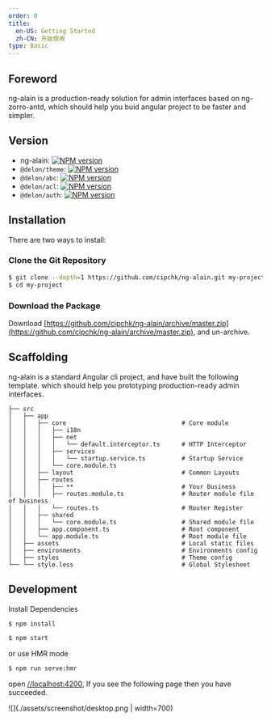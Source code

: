 ```yaml
---
order: 0
title:
  en-US: Getting Started
  zh-CN: 开始使用
type: Basic
---
```


## Foreword

ng-alain is a production-ready solution for admin interfaces based on ng-zorro-antd, which should help you buid angular project to be faster and simpler.

## Version

- ng-alain: [![NPM version](//img.shields.io/npm/v/ng-alain.svg)](//www.npmjs.com/package/ng-alain)
- `@delon/theme`: [![NPM version](//img.shields.io/npm/v/@delon/theme.svg)](//www.npmjs.com/package/@delon/theme)
- `@delon/abc`: [![NPM version](//img.shields.io/npm/v/@delon/abc.svg)](//www.npmjs.com/package/@delon/abc)
- `@delon/acl`: [![NPM version](//img.shields.io/npm/v/@delon/acl.svg)](//www.npmjs.com/package/@delon/acl)
- `@delon/auth`: [![NPM version](//img.shields.io/npm/v/@delon/auth.svg)](//www.npmjs.com/package/@delon/auth)

## Installation

There are two ways to install:

### Clone the Git Repository

```bash
$ git clone --depth=1 https://github.com/cipchk/ng-alain.git my-project
$ cd my-project
```

### Download the Package

Download [https://github.com/cipchk/ng-alain/archive/master.zip](https://github.com/cipchk/ng-alain/archive/master.zip), and un-archive.

## Scaffolding

ng-alain is a standard Angular cli project, and have built the following template. which should help you prototyping production-ready admin interfaces.

```
├── src
│   ├── app
│   │   ├── core                                # Core module
│   │   │   ├── i18n
│   │   │   ├── net
│   │   │   │   └── default.interceptor.ts      # HTTP Interceptor
│   │   │   ├── services
│   │   │   │   └── startup.service.ts          # Startup Service
│   │   │   └── core.module.ts
│   │   ├── layout                              # Common Layouts
│   │   ├── routes
│   │   │   ├── **                              # Your Business
│   │   │   ├── routes.module.ts                # Router module file of business
│   │   │   └── routes.ts                       # Router Register
│   │   ├── shared
│   │   │   └── core.module.ts                  # Shared module file
│   │   ├── app.component.ts                    # Root component
│   │   └── app.module.ts                       # Root module file
│   ├── assets                                  # Local static files
│   ├── environments                            # Environments config
│   ├── styles                                  # Theme config
└── └── style.less                              # Global Stylesheet
```

## Development

Install Dependencies

```bash
$ npm install
```

```bash
$ npm start
```

or use HMR mode

```bash
$ npm run serve:hmr
```

open [//localhost:4200](//localhost:4200), If you see the following page then you have succeeded.

![](./assets/screenshot/desktop.png | width=700)
